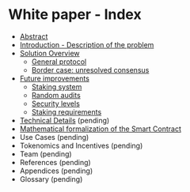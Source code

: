 # White paper - Index

* [Abstract](whitepaper.md#abstract)
* [Introduction - Description of the problem](whitepaper.md#introduction---description-of-the-problem)
* [Solution Overview](whitepaper.md#solution-overview)
    * [General protocol](whitepaper.md##general-protocol)
    * [Border case: unresolved consensus](whitepaper.md##border-case:-unresolved-consensus)
* [Future improvements](whitepaper.md##future-improvements)    
    * [Staking system](whitepaper.md##staking-system)
    * [Random audits](whitepaper.md##random-audits)
    * [Security levels](whitepaper.md##security-levels)
    * [Staking requirements](whitepaper.md##staking-requirements)
* [Technical Details](whitepaper.md##technical-details) (pending)
* [Mathematical formalization of the Smart Contract](whitepaper.md##mathematical-formalization-of-the-smart-contract)
* Use Cases (pending)
* Tokenomics and Incentives (pending)
* Team (pending)
* References (pending)
* Appendices (pending)
* Glossary (pending)
